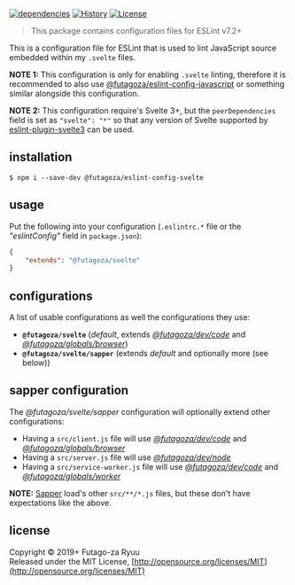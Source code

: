 [![dependencies](https://img.shields.io/david/futagoza/eslint-config-futagozaryuu.svg?path=packages/@futagoza/eslint-config-svelte)](https://david-dm.org/futagoza/eslint-config-futagozaryuu?path=packages/@futagoza/eslint-config-svelte)
[![History](https://img.shields.io/badge/history-CHANGELOG.md-orange.svg)](https://github.com/futagoza/eslint-config-futagozaryuu/blob/master/CHANGELOG.md)
[![License](https://img.shields.io/badge/license-mit-blue.svg)](https://opensource.org/licenses/MIT)

> This package contains configuration files for ESLint v7.2+<br>

This is a configuration file for ESLint that is used to lint JavaScript source embedded within my `.svelte` files.

**NOTE 1:** This configuration is only for enabling `.svelte` linting, therefore it is recommended to also use [@futagoza/eslint-config-javascript](https://www.npmjs.com/package/@futagoza/eslint-config-javascript) or something similar alongside this configuration.

**NOTE 2:** This configuration require's Svelte 3+, but the `peerDependencies` field is set as `"svelte": "*"` so that any version of Svelte supported by [eslint-plugin-svelte3](https://github.com/sveltejs/eslint-plugin-svelte3#readme) can be used.

## installation

```console
$ npm i --save-dev @futagoza/eslint-config-svelte
```

## usage

Put the following into your configuration (`.eslintrc.*` file or the _"eslintConfig"_ field in `package.json`):

```json
{
    "extends": "@futagoza/svelte"
}
```

## configurations

A list of usable configurations as well the configurations they use:

- __`@futagoza/svelte`__ (_default_, extends _[@futagoza/dev/code][ECD]_ and _[@futagoza/globals/browser][ECG]_)
- __`@futagoza/svelte/sapper`__ (extends _default_ and optionally more (see below))

## sapper configuration

The _@futagoza/svelte/sapper_ configuration will optionally extend other configurations:

- Having a `src/client.js` file will use _[@futagoza/dev/code][ECD]_ and _[@futagoza/globals/browser][ECG]_
- Having a `src/server.js` file will use _[@futagoza/dev/node][ECD]_
- Having a `src/service-worker.js` file will use _[@futagoza/dev/code][ECD]_ and _[@futagoza/globals/worker][ECG]_

**NOTE:** [Sapper](https://sapper.svelte.dev/) load's other `src/**/*.js` files, but these don't have expectations like the above.

[ECD]: https://www.npmjs.com/package/@futagoza/eslint-config-dev
[ECG]: https://www.npmjs.com/package/@futagoza/eslint-config-globals

## license

Copyright © 2019+ Futago-za Ryuu<br>
Released under the MIT License, [http://opensource.org/licenses/MIT](http://opensource.org/licenses/MIT)
